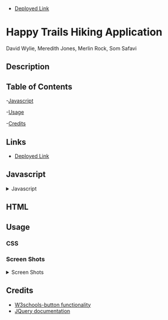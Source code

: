 * [Deployed Link](https://wyliedavid1984.github.io/HappyTrails/)

Happy Trails Hiking Application
=======================================================================
David Wylie, Meredith Jones, Merlin Rock, Som Safavi

## Description


## Table of Contents

-[Javascript](#Javascript)
   
-[Usage](##Usage)

-[Credits](##Credits)

## Links

* [Deployed Link](https://wyliedavid1984.github.io/HappyTrails/)

## Javascript

<details>
<summary> Javascript</summary>

### Buttons

#### Search Button

#### "Favorite" button 

#### "MyFavorites" button

### Functions


</details>

## HTML

## Usage 

### CSS

### Screen Shots

<details>
<summary>Screen Shots</summary>

</details>

## Credits

* [W3schools-button functionality](https://www.w3schools.com/default.asp)
* [JQuery documentation](https://api.jquery.com/)


